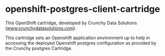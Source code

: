 openshift-postgres-client-cartridge
=============================

This OpenShift cartridge, developed by Crunchy Data Solutions (www.crunchydatasolutions.com).

This cartridge sets an Openshift application environment up
to help in accessing the deployed Openshift postgres configuration
as provided by the Crunchy postgres Cartridge.

